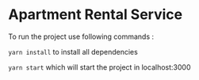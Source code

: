 # Apartment Rental Service

To run the project use following commands :

`yarn install` to install all dependencies

`yarn start` which will start the project in localhost:3000
